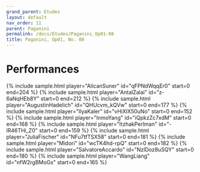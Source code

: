 ```yaml
---
grand_parent: Etudes
layout: default
nav_order: 11
parent: Paganini
permalink: /docs/Etudes/Paganini_Op01-08
title: Paganini, Op01, No. 08
---
```

# Performances
<div class="sample-container">
    {% include sample.html player="AlicanSuner" id="qFPNdWqqEr0" start=0 end=204 %}
    {% include sample.html player="AntalZalai" id="z-6aNqHEb8Y" start=0 end=212 %}
    {% include sample.html player="AugustinHadelich" id="QHUcvm_kQVw" start=0 end=177 %}
    {% include sample.html player="IlyaKaler" id="vHiXlX50uNo" start=0 end=152 %}
    {% include sample.html player="InmoYang" id="iQpkzZc7xdM" start=0 end=168 %}
    {% include sample.html player="ItzhakPerlman" id="-lR46THi_Z0" start=0 end=159 %}
    {% include sample.html player="JuliaFischer" id="NFu7tfTSX58" start=0 end=181 %}
    {% include sample.html player="Midori" id="wcTK4hd-rpQ" start=0 end=182 %}
    {% include sample.html player="SalvatoreAccardo" id="NzlDoz8uSQY" start=0 end=180 %}
    {% include sample.html player="WangLiang" id="nfW2rgBMoGs" start=0 end=165 %}
</div>